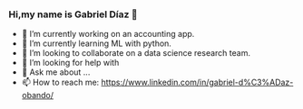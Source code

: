 ### Hi,my name is Gabriel Díaz 👋 

<!--
**diaz-alx/diaz-alx** is a ✨ _special_ ✨ repository because its `README.md` (this file) appears on your GitHub profile.

Here are some ideas to get you started:-->

- 🔭 I’m currently working on an accounting app.
- 🌱 I’m currently learning ML with python.
- 👯 I’m looking to collaborate on a data science research team.
- 🤔 I’m looking for help with 
- 💬 Ask me about ...
- 📫 How to reach me: https://www.linkedin.com/in/gabriel-d%C3%ADaz-obando/


